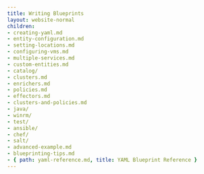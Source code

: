 ```yaml
---
title: Writing Blueprints
layout: website-normal
children:
- creating-yaml.md
- entity-configuration.md
- setting-locations.md
- configuring-vms.md
- multiple-services.md
- custom-entities.md
- catalog/
- clusters.md
- enrichers.md
- policies.md
- effectors.md
- clusters-and-policies.md
- java/
- winrm/
- test/
- ansible/
- chef/
- salt/
- advanced-example.md
- blueprinting-tips.md
- { path: yaml-reference.md, title: YAML Blueprint Reference }
---
```




